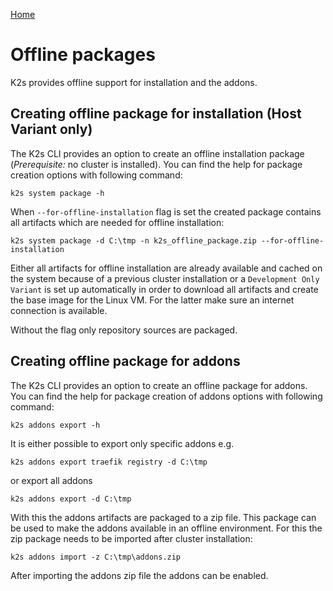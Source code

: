 <!--
SPDX-FileCopyrightText: © 2023 Siemens Healthcare GmbH

SPDX-License-Identifier: MIT
-->


[Home](../README.md)

# Offline packages

K2s provides offline support for installation and the addons.

## Creating offline package for installation (Host Variant only)

The K2s CLI provides an option to create an offline installation package (*Prerequisite:* no cluster is installed). You can find the help for package creation options with following command:

```
k2s system package -h
```

When `--for-offline-installation` flag is set the created package contains all artifacts which are needed for offline installation:

```
k2s system package -d C:\tmp -n k2s_offline_package.zip --for-offline-installation
```

Either all artifacts for offline installation are already available and cached on the system because of a previous cluster installation or a `Development Only Variant` is set up automatically in order to download all artifacts and create the base image for the Linux VM. For the latter make sure an internet connection is available.

Without the flag only repository sources are packaged.


## Creating offline package for addons

The K2s CLI provides an option to create an offline package for addons. You can find the help for package creation of addons options with following command:

```
k2s addons export -h
```

It is either possible to export only specific addons e.g.

```
k2s addons export traefik registry -d C:\tmp
```

or export all addons

```
k2s addons export -d C:\tmp
```

With this the addons artifacts are packaged to a zip file. This package can be used to make the addons available in an offline environment. For this the zip package needs to be imported after cluster installation:

```
k2s addons import -z C:\tmp\addons.zip
```

After importing the addons zip file the addons can be enabled.
